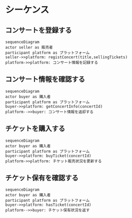 # シーケンス
## コンサートを登録する
```mermaid
sequenceDiagram
actor seller as 販売者
participant platform as プラットフォーム
seller->>platform: registConcert(title,sellingTickets)
platform->>platform: コンサート情報を記録する
```

## コンサート情報を確認する
```mermaid
sequenceDiagram
actor buyer as 購入者
participant platform as プラットフォーム
buyer->>platform: getConcertInfo(concertId)
platform-->>buyer: コンサート情報を返却する
```

## チケットを購入する
```mermaid
sequenceDiagram
actor buyer as 購入者
participant platform as プラットフォーム
buyer->>platform: buyTicket(concertId)
platform->>platform: チケット販売状況を更新する
```

## チケット保有を確認する
```mermaid
sequenceDiagram
actor buyer as 購入者
participant platform as プラットフォーム
buyer->>platform: hasTicket(concertId)
platform-->>buyer: チケット保有状況を返す
```